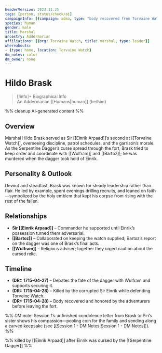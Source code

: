```yaml
---
headerVersion: 2023.11.25
tags: [person, status/check/ai]
campaignInfo: [{campaign: adma, type: "body recovered from Torvaine Watch by the party", date: 1715-04-28}]
species: human
gender: male
title: Marshal
ancestry: Addermarian
affiliations: [{org: Torvaine Watch, title: marshal, type: leader}]
whereabouts:
- {type: home, location: Torvaine Watch}
dm_notes: color
dm_owner: none
---
```

# Hildo Brask
>[!info]+ Biographical Info  
> An Addermarian [[Humans|human]] (he/him)

%% cleanup AI-generated content %%
## Overview
Marshal Hildo Brask served as Sir [[Einrik Arpaad]]’s second at [[Torvaine Watch]], overseeing discipline, patrol schedules, and the garrison’s morale. As the Serpentine Dagger’s curse spread through the fort, Brask tried to keep order and coordinate with [[Wulfram]] and [[Bartoz]]; he was murdered when the dagger took hold of Einrik.

## Personality & Outlook
Devout and steadfast, Brask was known for steady leadership rather than flair. He led by example, spent evenings drilling recruits, and leaned on faith—symbolized by the holy emblem that kept his corpse from rising with the rest of the fallen.

## Relationships
- **Sir [[Einrik Arpaad]]** – Commander he supported until Einrik’s possession turned them adversarial.  
- **[[Bartoz]]** – Collaborated on keeping the watch supplied; Bartoz’s report on the dagger was one of Brask’s final acts.  
- **[[Wulfram]]** – Religious adviser; together they urged caution about the cursed relic.

## Timeline
- **(DR:: 1715-04-27)** – Debates the fate of the dagger with Wulfram and supports securing it.  
- **(DR:: 1715-04-28)** – Killed by the corrupted Sir Einrik while defending Torvaine Watch.  
- **(DR:: 1715-04-28)** – Body recovered and honored by the adventurers before leaving the fort.

%% _DM_ note: Session 1’s unfinished condolence letter from Brask to Piri’s sister shows his compassion—pooling coin for the family and sending along a carved keepsake (see [[Session 1 - DM Notes|Session 1 - DM Notes]]). %%

%% killed by [[Einrik Arpaad]] after Einrik was cursed by the [[Serpentine Dagger]] %%
